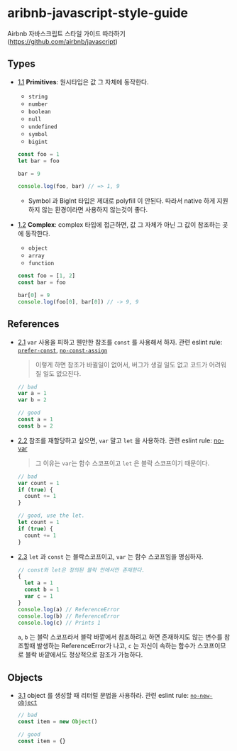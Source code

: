# aribnb-javascript-style-guide

Airbnb 자바스크립트 스타일 가이드 따라하기 (https://github.com/airbnb/javascript)

## Types

<a name="types--primitives"></a><a name="1.1"></a>

- [1.1](#types--primitives) **Primitives**: 원시타입은 값 그 자체에 동작한다.

  - `string`
  - `number`
  - `boolean`
  - `null`
  - `undefined`
  - `symbol`
  - `bigint`

  ```javascript
  const foo = 1
  let bar = foo

  bar = 9

  console.log(foo, bar) // => 1, 9
  ```

  - Symbol 과 BigInt 타입은 제대로 polyfill 이 안된다. 따라서 native 하게 지원하지 않는 환경이라면 사용하지 않는것이 좋다.

<a name="types--complex"></a><a name="1.2"></a>

- [1.2](#types--complex) **Complex**: complex 타입에 접근하면, 값 그 자체가 아닌 그 값이 참조하는 곳에 동작한다.

  - `object`
  - `array`
  - `function`

  ```javascript
  const foo = [1, 2]
  const bar = foo

  bar[0] = 9
  console.log(foo[0], bar[0]) // -> 9, 9
  ```

## References

<a name="references--1"></a><a name="2.1"></a>

- [2.1](#references--1) `var` 사용을 피하고 웬만한 참조를 `const` 를 사용해서 하자. 관련 eslint rule: [`prefer-const`](https://eslint.org/docs/rules/prefer-const), [`no-const-assign`](https://eslint.org/docs/rules/no-const-assign)

  > 이렇게 하면 참조가 바뀔일이 없어서, 버그가 생길 일도 없고 코드가 어려워질 일도 없으진다.

  ```javascript
  // bad
  var a = 1
  var b = 2

  // good
  const a = 1
  const b = 2
  ```

<a name="references--2"></a><a name="2.2"></a>

- [2.2](#references--2) 참조를 재할당하고 싶으면, `var` 말고 `let` 을 사용하라. 관련 eslint rule: [no-var](https://eslint.org/docs/rules/no-var)

  > 그 이유는 `var`는 함수 스코프이고 `let` 은 블락 스코프이기 때문이다.

  ```javascript
  // bad
  var count = 1
  if (true) {
    count += 1
  }

  // good, use the let.
  let count = 1
  if (true) {
    count += 1
  }
  ```

<a name="references--3"></a><a name="2.3"></a>

- [2.3](#references--3) `let` 과 `const` 는 블락스코프이고, `var` 는 함수 스코프임을 명심하자.

  ```javascript
  // const와 let은 정의된 블락 안에서만 존재한다.
  {
    let a = 1
    const b = 1
    var c = 1
  }
  console.log(a) // ReferenceError
  console.log(b) // ReferenceError
  console.log(c) // Prints 1
  ```

  `a`, `b` 는 블락 스코프라서 블락 바깥에서 참조하려고 하면 존재하지도 않는 변수를 참조할때 발생하는 ReferenceError가 나고, `c` 는 자신이 속하는 함수가 스코프이므로 블락 바깥에서도 정상적으로 참조가 가능하다.

## Objects

<a name="objects--1"></a><a name="3.1"></a>

- [3.1](#objects--1) object 를 생성할 때 리터럴 문법을 사용하라. 관련 eslint rule: [`no-new-object`](https://eslint.org/docs/rules/no-new-object)

  ```javascript
  // bad
  const item = new Object()

  // good
  const item = {}
  ```
